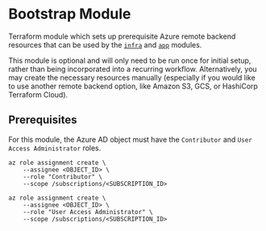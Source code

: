 # Bootstrap Module

Terraform module which sets up prerequisite Azure remote backend resources that can be used by the [`infra`](../infra/) and [`app`](../app/) modules. 

This module is optional and will only need to be run once for initial setup, rather than being incorporated into a recurring workflow. Alternatively, you may create the necessary resources manually (especially if you would like to use another remote backend option, like Amazon S3, GCS, or HashiCorp Terraform Cloud).

## Prerequisites

For this module, the Azure AD object must have the `Contributor` and `User Access Administrator` roles.

```
az role assignment create \
    --assignee <OBJECT_ID> \
    --role "Contributor" \
    --scope /subscriptions/<SUBSCRIPTION_ID>

az role assignment create \
    --assignee <OBJECT_ID> \
    --role "User Access Administrator" \
    --scope /subscriptions/<SUBSCRIPTION_ID>
```
